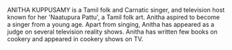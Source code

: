 ANITHA KUPPUSAMY is a Tamil folk and Carnatic singer, and television host known for her 'Naatupura Pattu', a Tamil folk art. Anitha aspired to become a singer from a young age. Apart from singing, Anitha has appeared as a judge on several television reality shows. Anitha has written few books on cookery and appeared in cookery shows on TV.
